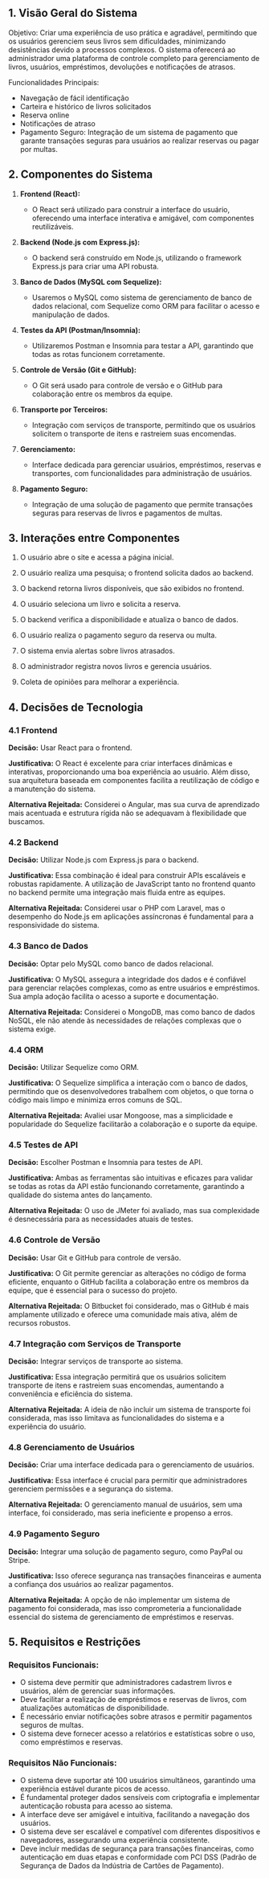 ## 1. Visão Geral do Sistema
Objetivo: Criar uma experiência de uso prática e agradável, permitindo que os usuários gerenciem seus livros sem dificuldades, minimizando desistências devido a processos complexos. O sistema oferecerá ao administrador uma plataforma de controle completo para gerenciamento de livros, usuários, empréstimos, devoluções e notificações de atrasos.

Funcionalidades Principais:
- Navegação de fácil identificação
- Carteira e histórico de livros solicitados
- Reserva online
- Notificações de atraso
- Pagamento Seguro: Integração de um sistema de pagamento que garante transações seguras para usuários ao realizar reservas ou pagar por multas.

## 2. Componentes do Sistema
1. **Frontend (React):**
   - O React será utilizado para construir a interface do usuário, oferecendo uma interface interativa e amigável, com componentes reutilizáveis.

2. **Backend (Node.js com Express.js):**
   - O backend será construído em Node.js, utilizando o framework Express.js para criar uma API robusta.

3. **Banco de Dados (MySQL com Sequelize):**
   - Usaremos o MySQL como sistema de gerenciamento de banco de dados relacional, com Sequelize como ORM para facilitar o acesso e manipulação de dados.

4. **Testes da API (Postman/Insomnia):**
   - Utilizaremos Postman e Insomnia para testar a API, garantindo que todas as rotas funcionem corretamente.

5. **Controle de Versão (Git e GitHub):**
   - O Git será usado para controle de versão e o GitHub para colaboração entre os membros da equipe.

6. **Transporte por Terceiros:**
   - Integração com serviços de transporte, permitindo que os usuários solicitem o transporte de itens e rastreiem suas encomendas.

7. **Gerenciamento:**
   - Interface dedicada para gerenciar usuários, empréstimos, reservas e transportes, com funcionalidades para administração de usuários.

8. **Pagamento Seguro:**
   - Integração de uma solução de pagamento que permite transações seguras para reservas de livros e pagamentos de multas.

## 3. Interações entre Componentes

1. O usuário abre o site e acessa a página inicial.

2. O usuário realiza uma pesquisa; o frontend solicita dados ao backend.

3. O backend retorna livros disponíveis, que são exibidos no frontend.

4. O usuário seleciona um livro e solicita a reserva.

5. O backend verifica a disponibilidade e atualiza o banco de dados.

6. O usuário realiza o pagamento seguro da reserva ou multa.

7. O sistema envia alertas sobre livros atrasados.

8. O administrador registra novos livros e gerencia usuários.

9. Coleta de opiniões para melhorar a experiência.

## 4. Decisões de Tecnologia

### 4.1 Frontend
**Decisão:** Usar React para o frontend.  

**Justificativa:** O React é excelente para criar interfaces dinâmicas e interativas, proporcionando uma boa experiência ao usuário. Além disso, sua arquitetura baseada em componentes facilita a reutilização de código e a manutenção do sistema.  

**Alternativa Rejeitada:** Considerei o Angular, mas sua curva de aprendizado mais acentuada e estrutura rígida não se adequavam à flexibilidade que buscamos.

### 4.2 Backend
**Decisão:** Utilizar Node.js com Express.js para o backend.  

**Justificativa:** Essa combinação é ideal para construir APIs escaláveis e robustas rapidamente. A utilização de JavaScript tanto no frontend quanto no backend permite uma integração mais fluida entre as equipes.  

**Alternativa Rejeitada:** Considerei usar o PHP com Laravel, mas o desempenho do Node.js em aplicações assíncronas é fundamental para a responsividade do sistema.

### 4.3 Banco de Dados
**Decisão:** Optar pelo MySQL como banco de dados relacional.  

**Justificativa:** O MySQL assegura a integridade dos dados e é confiável para gerenciar relações complexas, como as entre usuários e empréstimos. Sua ampla adoção facilita o acesso a suporte e documentação.  

**Alternativa Rejeitada:** Considerei o MongoDB, mas como banco de dados NoSQL, ele não atende às necessidades de relações complexas que o sistema exige.

### 4.4 ORM
**Decisão:** Utilizar Sequelize como ORM.  

**Justificativa:** O Sequelize simplifica a interação com o banco de dados, permitindo que os desenvolvedores trabalhem com objetos, o que torna o código mais limpo e minimiza erros comuns de SQL.  

**Alternativa Rejeitada:** Avaliei usar Mongoose, mas a simplicidade e popularidade do Sequelize facilitarão a colaboração e o suporte da equipe.

### 4.5 Testes de API
**Decisão:** Escolher Postman e Insomnia para testes de API.  

**Justificativa:** Ambas as ferramentas são intuitivas e eficazes para validar se todas as rotas da API estão funcionando corretamente, garantindo a qualidade do sistema antes do lançamento.  

**Alternativa Rejeitada:** O uso de JMeter foi avaliado, mas sua complexidade é desnecessária para as necessidades atuais de testes.

### 4.6 Controle de Versão
**Decisão:** Usar Git e GitHub para controle de versão.  

**Justificativa:** O Git permite gerenciar as alterações no código de forma eficiente, enquanto o GitHub facilita a colaboração entre os membros da equipe, que é essencial para o sucesso do projeto.  

**Alternativa Rejeitada:** O Bitbucket foi considerado, mas o GitHub é mais amplamente utilizado e oferece uma comunidade mais ativa, além de recursos robustos.

### 4.7 Integração com Serviços de Transporte
**Decisão:** Integrar serviços de transporte ao sistema.  

**Justificativa:** Essa integração permitirá que os usuários solicitem transporte de itens e rastreiem suas encomendas, aumentando a conveniência e eficiência do sistema.  

**Alternativa Rejeitada:** A ideia de não incluir um sistema de transporte foi considerada, mas isso limitava as funcionalidades do sistema e a experiência do usuário.

### 4.8 Gerenciamento de Usuários
**Decisão:** Criar uma interface dedicada para o gerenciamento de usuários.  

**Justificativa:** Essa interface é crucial para permitir que administradores gerenciem permissões e a segurança do sistema.  

**Alternativa Rejeitada:** O gerenciamento manual de usuários, sem uma interface, foi considerado, mas seria ineficiente e propenso a erros.

### 4.9 Pagamento Seguro
**Decisão:** Integrar uma solução de pagamento seguro, como PayPal ou Stripe.  

**Justificativa:** Isso oferece segurança nas transações financeiras e aumenta a confiança dos usuários ao realizar pagamentos.  

**Alternativa Rejeitada:** A opção de não implementar um sistema de pagamento foi considerada, mas isso comprometeria a funcionalidade essencial do sistema de gerenciamento de empréstimos e reservas.

## 5. Requisitos e Restrições

### Requisitos Funcionais:
- O sistema deve permitir que administradores cadastrem livros e usuários, além de gerenciar suas informações.
- Deve facilitar a realização de empréstimos e reservas de livros, com atualizações automáticas de disponibilidade.
- É necessário enviar notificações sobre atrasos e permitir pagamentos seguros de multas.
- O sistema deve fornecer acesso a relatórios e estatísticas sobre o uso, como empréstimos e reservas.

### Requisitos Não Funcionais:
- O sistema deve suportar até 100 usuários simultâneos, garantindo uma experiência estável durante picos de acesso.
- É fundamental proteger dados sensíveis com criptografia e implementar autenticação robusta para acesso ao sistema.
- A interface deve ser amigável e intuitiva, facilitando a navegação dos usuários.
- O sistema deve ser escalável e compatível com diferentes dispositivos e navegadores, assegurando uma experiência consistente.
- Deve incluir medidas de segurança para transações financeiras, como autenticação em duas etapas e conformidade com PCI DSS (Padrão de Segurança de Dados da Indústria de Cartões de Pagamento).
